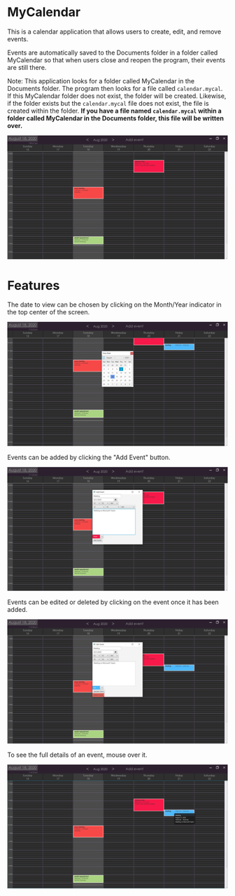 # MyCalendar
This is a calendar application that allows users to create, edit, and remove events.

Events are automatically saved to the Documents folder in a folder called MyCalendar so that when users close and reopen the program, their events are still there.

Note: This application looks for a folder called MyCalendar in the Documents folder. The program then looks for a file called `calendar.mycal`. If this MyCalendar folder does not exist, the folder will be created. Likewise, if the folder exists but the `calendar.mycal` file does not exist, the file is created within the folder. **If you have a file named `calendar.mycal` within a folder called MyCalendar in the Documents folder, this file will be written over.**

![MyCalendar](https://github.com/Julia-Lachenauer/MyCalendar/blob/master/media/MyCalendar.png)

# Features

The date to view can be chosen by clicking on the Month/Year indicator in the top center of the screen.

![Choose Date to View](https://github.com/Julia-Lachenauer/MyCalendar/blob/master/media/Date_Selector.png)

Events can be added by clicking the "Add Event" button.

![Add Event](https://github.com/Julia-Lachenauer/MyCalendar/blob/master/media/Add_Event.png)

Events can be edited or deleted by clicking on the event once it has been added.

![Edit Event](https://github.com/Julia-Lachenauer/MyCalendar/blob/master/media/Edit_Event.png)

To see the full details of an event, mouse over it.

![Tooltips](https://github.com/Julia-Lachenauer/MyCalendar/blob/master/media/ToolTips.png)

